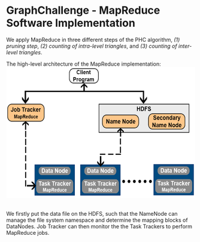 # GraphChallenge - MapReduce Software Implementation

We apply MapReduce in three different steps of the PHC algorithm, <i>(1) pruning step</i>, <i>(2) counting of intra-level triangles</i>, and <i>(3) counting of inter-level triangles</i>.

The high-level architecture of the MapReduce implementation:
<img width="550" height="350" src="https://github.com/Graph-Challenge/MapReduce/blob/master/Images/MapReduceHighLevelArchitecture.png"/>

<br />We firstly put the data file on the HDFS, such that the NameNode can manage the file system namespace and determine the mapping blocks of DataNodes. Job Tracker can then monitor the the Task Trackers to perform MapReduce jobs.
